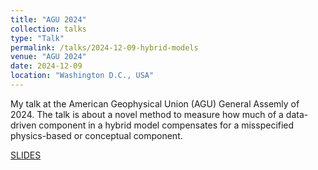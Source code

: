 ```yaml
---
title: "AGU 2024"
collection: talks
type: "Talk"
permalink: /talks/2024-12-09-hybrid-models
venue: "AGU 2024"
date: 2024-12-09
location: "Washington D.C., USA"
---
```


My talk at the American Geophysical Union (AGU) General Assemly of 2024. The talk is about a novel method to measure how much of a data-driven component in a hybrid model compensates for a misspecified physics-based or conceptual component.

[SLIDES](../files/AGU24_OSPA_AlvarezChaves_Manuel.pdf)